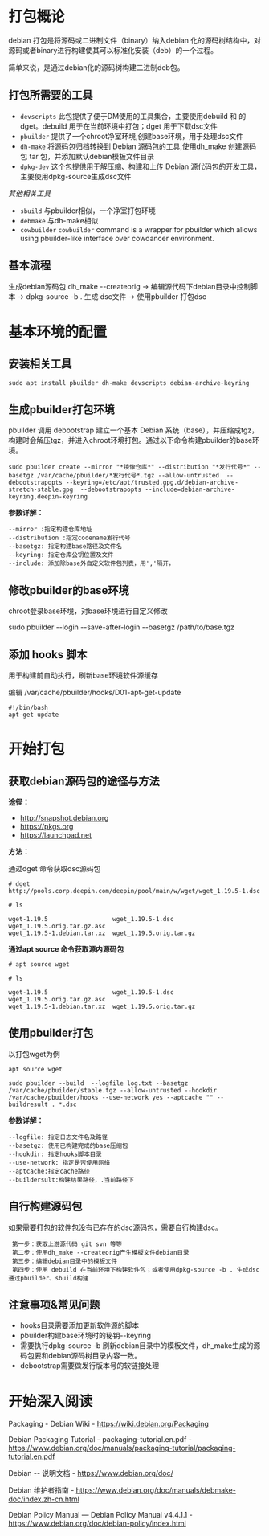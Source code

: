 # 打包概论
debian 打包是将源码或二进制文件（binary）纳入debian 化的源码树结构中，对源码或者binary进行构建使其可以标准化安装（deb）的一个过程。

简单来说，是通过debian化的源码树构建二进制deb包。

## 打包所需要的工具

- `devscripts` 此包提供了便于DM使用的工具集合，主要使用debuild 和 的dget。debuild 用于在当前环境中打包；dget 用于下载dsc文件
- `pbuilder` 提供了一个chroot净室环境,创建base环境，用于处理dsc文件
- `dh-make` 将源码包归档转换到 Debian 源码包的工具,使用dh_make 创建源码包 tar 包，并添加默认debian模板文件目录
- `dpkg-dev` 这个包提供用于解压缩、构建和上传 Debian 源代码包的开发工具，主要使用dpkg-source生成dsc文件

*其他相关工具*

- `sbuild` 与pbuilder相似，一个净室打包环境
- `debmake` 与dh-make相似
- `cowbuilder`  `cowbuilder` command is a wrapper for pbuilder which allows using pbuilder-like interface over cowdancer environment.


## 基本流程

生成debian源码包 dh_make --createorig &rarr; 编辑源代码下debian目录中控制脚本 &rarr; dpkg-source -b . 生成 dsc文件 &rarr; 使用pbuilder 打包dsc

# 基本环境的配置

## 安装相关工具
```
sudo apt install pbuilder dh-make devscripts debian-archive-keyring
```

## 生成pbuilder打包环境
pbuilder 调用 debootstrap 建立一个基本 Debian 系统（base），并压缩成tgz，构建时会解压tgz，并进入chroot环境打包。通过以下命令构建pbuilder的base环境。
```
sudo pbuilder create --mirror "*镜像仓库*" --distribution "*发行代号*" --basetgz /var/cache/pbuilder/*发行代号*.tgz --allow-untrusted  --debootstrapopts --keyring=/etc/apt/trusted.gpg.d/debian-archive-stretch-stable.gpg  --debootstrapopts --include=debian-archive-keyring,deepin-keyring
```

**参数详解：**
```
--mirror :指定构建仓库地址
--distribution :指定codename发行代号
--basetgz: 指定构建base路径及文件名
--keyring: 指定仓库公钥位置及文件
--include: 添加除base外自定义软件包列表，用','隔开，
```

## 修改pbuilder的base环境

chroot登录base环境，对base环境进行自定义修改

sudo pbuilder --login --save-after-login --basetgz  /path/to/base.tgz

## 添加 hooks 脚本

用于构建前自动执行，刷新base环境软件源缓存

编辑  /var/cache/pbuilder/hooks/D01-apt-get-update

```
#!/bin/bash
apt-get update
```



# 开始打包

## 获取debian源码包的途径与方法
**途径：**

- http://snapshot.debian.org
- https://pkgs.org
- https://launchpad.net

**方法：**

通过dget 命令获取dsc源码包
```
# dget http://pools.corp.deepin.com/deepin/pool/main/w/wget/wget_1.19.5-1.dsc

# ls

wget-1.19.5                  wget_1.19.5-1.dsc        wget_1.19.5.orig.tar.gz.asc
wget_1.19.5-1.debian.tar.xz  wget_1.19.5.orig.tar.gz

```

**通过apt source 命令获取源内源码包**

```
# apt source wget

# ls

wget-1.19.5                  wget_1.19.5-1.dsc        wget_1.19.5.orig.tar.gz.asc
wget_1.19.5-1.debian.tar.xz  wget_1.19.5.orig.tar.gz
```


## 使用pbuilder打包

以打包wget为例

`apt source wget`

`sudo pbuilder --build  --logfile log.txt --basetgz /var/cache/pbuilder/stable.tgz --allow-untrusted --hookdir /var/cache/pbuilder/hooks --use-network yes --aptcache "" --buildresult . *.dsc`

**参数详解：**

```
--logfile: 指定日志文件名及路径
--basetgz: 使用已构建完成的base压缩包
--hookdir: 指定hooks脚本目录
--use-network: 指定是否使用网络
--aptcache:指定cache路径
--buildersult:构建结果路径，.当前路径下
```

## 自行构建源码包

如果需要打包的软件包没有已存在的dsc源码包，需要自行构建dsc。
```
 第一步：获取上游源代码 git svn 等等
 第二步：使用dh_make --createorig产生模板文件debian目录
 第三步：编辑debian目录中的模板文件
 第四步：使用 debuild 在当前环境下构建软件包；或者使用dpkg-source -b . 生成dsc通过pbuilder、sbuild构建
```


## 注意事项&常见问题

- hooks目录需要添加更新软件源的脚本
- pbuilder构建base环境时的秘钥--keyring
- 需要执行dpkg-source -b 刷新debian目录中的模板文件，dh_make生成的源码包要和debian源码树目录内容一致。
- debootstrap需要做发行版本号的软链接处理



# 开始深入阅读

Packaging - Debian Wiki - https://wiki.debian.org/Packaging

Debian Packaging Tutorial - packaging-tutorial.en.pdf - https://www.debian.org/doc/manuals/packaging-tutorial/packaging-tutorial.en.pdf

Debian -- 说明文档 - https://www.debian.org/doc/

Debian 维护者指南 - https://www.debian.org/doc/manuals/debmake-doc/index.zh-cn.html

Debian Policy Manual — Debian Policy Manual v4.4.1.1 - https://www.debian.org/doc/debian-policy/index.html


















